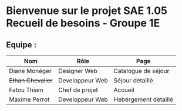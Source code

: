 # Bienvenue sur le projet SAE 1.05 Recueil de besoins - Groupe 1E

## Equipe : 

| Nom | Rôle | Page |
-|-|-
| Diane Monéger | Designer Web | Catalogue de séjour |
| ~~Ethan Chevalier~~ | Developpeur Web | Séjour détaillé |
| Fatou Thiam | Chef de projet | Accueil |
| Maxime Perrot | Developpeur Web | Hebérgement détaillé |
